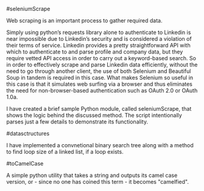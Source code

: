 #seleniumScrape

Web scraping is an important process to gather required data.

Simply using python’s requests library alone to authenticate to Linkedin is near impossible due to Linkedin’s security and is considered a violation of their terms of service. Linkedin provides a pretty straightforward API with which to authenticate to and parse profile and company data, but they require vetted API access in order to carry out a keyword-based search. So in order to effectively scrape and parse Linkedin data efficiently, without the need to go through another client, the use of both Selenium and Beautiful Soup in tandem is required in this case. What makes Selenium so useful in this case is that it simulates web surfing via a browser and thus eliminates the need for non-browser-based authentication such as OAuth 2.0 or OAuth 1.0a.

I have created a brief sample Python module, called seleniumScrape, that shows the logic behind the discussed method. The script intentionally parses just a few details to demonstrate its functionality.

#datasctructures

I have implemented a convnetional binary search tree along with a method to find loop size of a linked list, if a loop exists.

#toCamelCase

A simple python utility that takes a string and outputs its camel case version, or - since no one has coined this term - it becomes "camelfied".  
